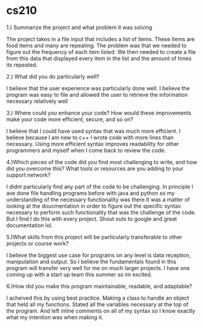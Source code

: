 # cs210
1.) Summarize the project and what problem it was solving

The project takes in a file input that includes a list of items. These items are food items and many are repeating. The problem was that we needed to figure out the frequency of each item listed. We then needed to create a file from this data that displayed every item in the list and the amount of times its repeated. 

2.) What did you do particularly well?

I believe that the user experience was particularly done well. I believe the program was easy to file and allowed the user to retrieve the information necessary relatively well

3.) Where could you enhance your code? How would these improvements make your code more efficient, secure, and so on?

I believe that I could have used syntax that was much more efficient. I believe because I am new to c++ I wrote code with more lines than necessary. Using more efficient syntax improves readability for other programmers and myself when I come back to review the code. 

4.)Which pieces of the code did you find most challenging to write, and how did you overcome this? What tools or resources are you adding to your support network?

I didnt particularly find any part of the code to be challenging. In principle I ave done file handling programs before with java and python so my understanding of the necessary functionality was there.It was a matter of looking at the doucmentation in order to figure out the specific syntax necessary to perform such functionality that was the challenge of the code. But I find I do this with every project. Shout outs to google and great documentation lol.

5.)What skills from this project will be particularly transferable to other projects or course work?

I believe the biggest use case for programs on any level is data reception, manipulation and output. So I believe the fundamentals found in this program will transfer very well for me on much larger projects. I have one coming up with a start up team this summer so im excited. 

6.)How did you make this program maintainable, readable, and adaptable?

I acheived this by using best practice. Making a class to handle an object that held all my functions. Stated all the variables necessary at the top of the program. And left inline comments on all of my syntax so I know exactly what my intention was when making it. 
